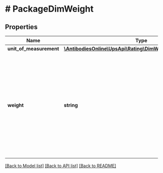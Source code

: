 # # PackageDimWeight

## Properties

Name | Type | Description | Notes
------------ | ------------- | ------------- | -------------
**unit_of_measurement** | [**\AntibodiesOnline\UpsApi\Rating\DimWeightUnitOfMeasurement**](DimWeightUnitOfMeasurement.md) |  | [optional]
**weight** | **string** | Dimensional weight of the package. Decimal values are not accepted, however there is one implied decimal place for values in this field (i.e. 115 &#x3D; 11.5). | [optional]

[[Back to Model list]](../../README.md#models) [[Back to API list]](../../README.md#endpoints) [[Back to README]](../../README.md)
